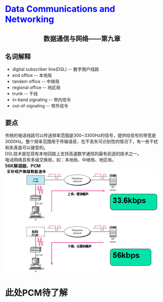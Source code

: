 # <font color= "blue"> Data Communications and Networking </font>

## <center> 数据通信与网络——第九章</center>

## 名词解释
<ul>
<li>digital subscriber line(DSL) -- 数字用户线路</li>
<li>end office -- 本地局</li>
<li>tandem office -- 中继局</li>
<li>regional office -- 地区局</li>
<li>trunk -- 干线</li>
<li>in-band signaling -- 带内信令</li>
<li>out-of-signaling -- 带外信令</li>
</ul>

## 要点
传统的电话线路可以传送频率范围是300~3300Hz的信号，提供给信号的带宽是3000Hz。整个频率范围用于传输语音，在不丢失可识别性的情况下，有一些干扰和失真是可以接受的。  
DSL技术是在现有本地回路上支持高速数字通信的最有前途的技术之一。  
电话网络具有多级交换局，如：本地局、中继局、地区局。   
<b>56K解调器、PCM   </b>
<img src = "img/9.1.png"/>

# 此处PCM待了解